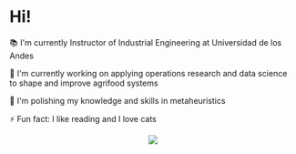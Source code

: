 # Hi!

:books: I'm currently Instructor of Industrial Engineering at Universidad de los Andes

:microscope: I'm currently working on applying operations research and data science to shape and improve agrifood systems

:seedling: I'm polishing my knowledge and skills in metaheuristics

⚡ Fun fact: I like reading and I love cats

<div align="center">
<a href="https://mantimantilla.github.io/">
  <img align="center" src="https://github-readme-stats.vercel.app/api/top-langs/?username=AlfaimaSB&layout=compact&theme=radical&langs_count=4" />
</a>
</div>
